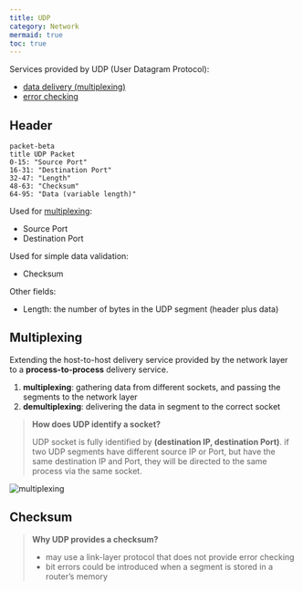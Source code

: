 ```yaml
---
title: UDP
category: Network
mermaid: true
toc: true
---
```


Services provided by UDP (User Datagram Protocol):

- [data delivery (multiplexing)](#multiplexing)
- [error checking](#error-checking)

## Header

```mermaid
packet-beta
title UDP Packet
0-15: "Source Port"
16-31: "Destination Port"
32-47: "Length"
48-63: "Checksum"
64-95: "Data (variable length)"
```

Used for [multiplexing](#multiplexing):

- Source Port
- Destination Port

Used for simple data validation:

- Checksum

Other fields:

- Length: the number of bytes in the UDP segment (header plus data)

## Multiplexing

Extending the host-to-host delivery service provided by the network layer to a **process-to-process** delivery service.

1. **multiplexing**: gathering data from different sockets, and passing the segments to the network layer
2. **demultiplexing**: delivering the data in segment to the correct socket

> **How does UDP identify a socket?**
>
> UDP socket is fully identified by **(destination IP, destination Port)**. if two UDP segments have different source IP or Port, but have the same destination IP and Port, they will be directed to the same process via the same socket.

![multiplexing](network-udp-multiplexing)

## Checksum

> **Why UDP provides a checksum?**
>
> - may use a link-layer protocol that does not provide error checking
> - bit errors could be introduced when a segment is stored in a router’s memory

